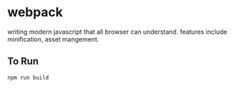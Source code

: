 # webpack

writing modern javascript that all browser can understand.
features include minification, asset mangement.

## To Run

```
npm run build
```
